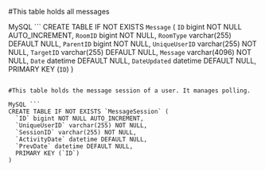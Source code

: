 
#This table holds all messages

MySQL ```
CREATE TABLE IF NOT EXISTS `Message` (
  `ID` bigint NOT NULL AUTO_INCREMENT,
  `RoomID` bigint NOT NULL,
  `RoomType` varchar(255) DEFAULT NULL,
  `ParentID` bigint NOT NULL,
  `UniqueUserID` varchar(255) NOT NULL,
  `TargetID` varchar(255) DEFAULT NULL,
  `Message` varchar(4096) NOT NULL,
  `Date` datetime DEFAULT NULL,
  `DateUpdated` datetime DEFAULT NULL,
  PRIMARY KEY (`ID`)
)
```

#This table holds the message session of a user. It manages polling.

MySQL ```
CREATE TABLE IF NOT EXISTS `MessageSession` (
  `ID` bigint NOT NULL AUTO_INCREMENT,
  `UniqueUserID` varchar(255) NOT NULL,
  `SessionID` varchar(255) NOT NULL,
  `ActivityDate` datetime DEFAULT NULL,
  `PrevDate` datetime DEFAULT NULL,
  PRIMARY KEY (`ID`)
)
```
